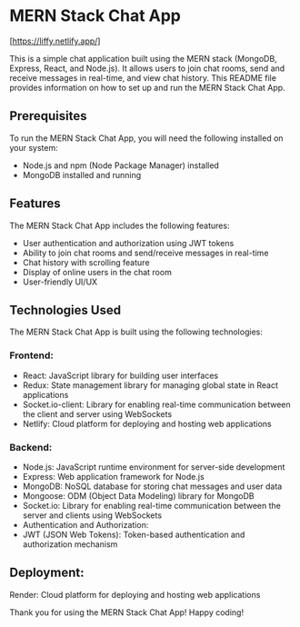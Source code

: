 # MERN Stack Chat App

[https://liffy.netlify.app/]

This is a simple chat application built using the MERN stack (MongoDB, Express, React, and Node.js). It allows users to join chat rooms, send and receive messages in real-time, and view chat history. This README file provides information on how to set up and run the MERN Stack Chat App.

## Prerequisites
To run the MERN Stack Chat App, you will need the following installed on your system:

* Node.js and npm (Node Package Manager) installed
* MongoDB installed and running

## Features

The MERN Stack Chat App includes the following features:

* User authentication and authorization using JWT tokens
* Ability to join chat rooms and send/receive messages in real-time
* Chat history with scrolling feature
* Display of online users in the chat room
* User-friendly UI/UX

## Technologies Used
The MERN Stack Chat App is built using the following technologies:

### Frontend:
* React: JavaScript library for building user interfaces
* Redux: State management library for managing global state in React applications
* Socket.io-client: Library for enabling real-time communication between the client and server using WebSockets
* Netlify: Cloud platform for deploying and hosting web applications



### Backend:
* Node.js: JavaScript runtime environment for server-side development
* Express: Web application framework for Node.js
* MongoDB: NoSQL database for storing chat messages and user data
* Mongoose: ODM (Object Data Modeling) library for MongoDB
* Socket.io: Library for enabling real-time communication between the server and clients using WebSockets
* Authentication and Authorization:
* JWT (JSON Web Tokens): Token-based authentication and authorization mechanism

## Deployment:
Render: Cloud platform for deploying and hosting web applications


Thank you for using the MERN Stack Chat App! Happy coding!